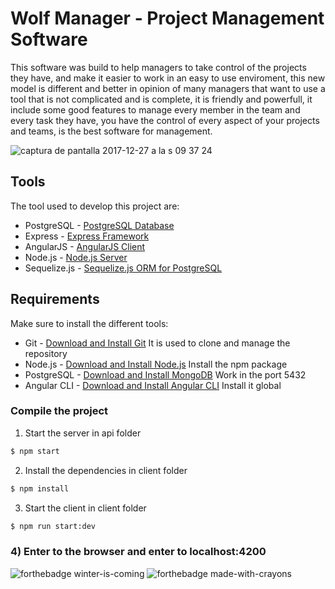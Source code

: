 # Wolf Manager - Project Management Software

This software was build to help managers to take control of the projects they have, and
make it easier to work in an easy to use enviroment, this new model is different and better in opinion of many managers that want to use a tool that is not complicated and is complete, it is friendly and powerfull, it include some good features to manage every member in the team and every task they have, you have the control of every aspect of your projects and teams, is the best software for management.

![captura de pantalla 2017-12-27 a la s 09 37 24](https://user-images.githubusercontent.com/17972120/34396355-57f3bf46-eb2f-11e7-9e49-721683d82a0b.png)

## Tools
The tool used to develop this project are:
* PostgreSQL - [PostgreSQL Database](https://www.postgresql.org/) 
* Express - [Express Framework](http://expressjs.com/)
* AngularJS - [AngularJS Client](http://angularjs.org/)
* Node.js - [Node.js Server](http://nodejs.org/)
* Sequelize.js - [Sequelize.js ORM for PostgreSQL](http://docs.sequelizejs.com/)

## Requirements
Make sure to install the different tools:
* Git - [Download and Install Git](https://git-scm.com/downloads) It is used to clone and manage the repository
* Node.js - [Download and Install Node.js](https://nodejs.org/en/download/) Install the npm package
* PostgreSQL - [Download and Install MongoDB](https://www.postgresql.org/download/) Work in the port 5432
* Angular CLI - [Download and Install Angular CLI](https://cli.angular.io/) Install it global

### Compile the project

1) Start the server in api folder

```bash
$ npm start
```

2) Install the dependencies in client folder

```bash
$ npm install
```

3) Start the client in client folder

```bash
$ npm run start:dev
```

### 4) Enter to the browser and enter to localhost:4200

![forthebadge winter-is-coming](http://forthebadge.com/images/badges/winter-is-coming.svg)
![forthebadge made-with-crayons](http://forthebadge.com/images/badges/made-with-crayons.svg)


